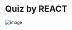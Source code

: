 # Quiz by REACT

![image](https://github.com/user-attachments/assets/82876331-5812-41fd-854a-4133136bdb73)

